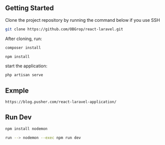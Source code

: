 

## Getting Started

Clone the project repository by running the command below if you use SSH

```bash
git clone https://github.com/OBGrop/react-laravel.git
```

After cloning, run:

```bash
composer install
```

```bash
npm install
```
start the application:
```bash
php artisan serve
```
## Exmple
```bash
https://blog.pusher.com/react-laravel-application/
```
## Run Dev
```bash
npm install nodemon 
```
```bash
run --> nodemon --exec npm run dev
```




